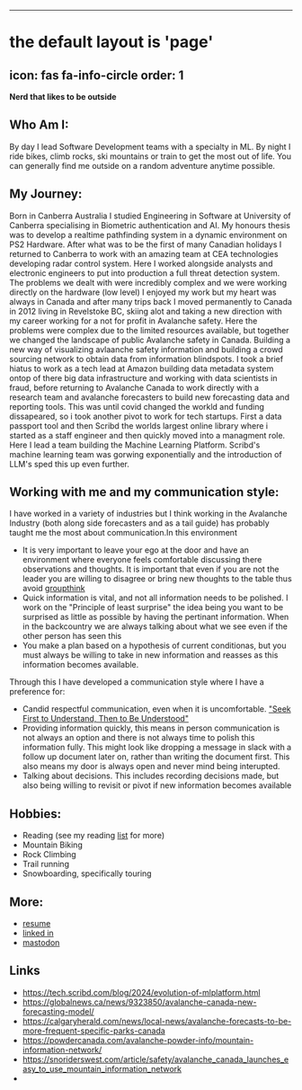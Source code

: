  ---
# the default layout is 'page'
icon: fas fa-info-circle
order: 1
---


**Nerd that likes to be outside**

## Who Am I:
By day I lead Software Development teams with a specialty in ML. By night I ride bikes, climb rocks, ski mountains or train to get the most out of life. You can generally find me outside on a random adventure anytime possible.

## My Journey:
Born in Canberra Australia I studied Engineering in Software at University of Canberra specialising in Biometric authentication and AI. My honours thesis was to develop a realtime pathfinding system in a dynamic environment on PS2 Hardware.
After what was to be the first of many Canadian holidays I returned to Canberra to work with an amazing team at CEA technologies developing radar control system. Here I worked alongside analysts and electronic engineers to put into production a full threat detection system. The problems we dealt with were incredibly complex and we were working directly on the hardware (low level)
I enjoyed my work but my heart was always in Canada and after many trips back I moved permanently to Canada in 2012 living in Revelstoke BC, skiing alot and taking a new direction with my career working for a not for profit in Avalanche safety. Here the problems were complex due to the limited resources available, but together we changed the landscape of public Avalanche safety in Canada. Building a new way of visualizing avlaanche safety information and building a crowd sourcing network to obtain data from information blindspots. I took a brief hiatus to work as a tech lead at Amazon building data metadata system ontop of there big data infrastructure and working with data scientists in fraud, before returning to Avalanche Canada to work directly with a research team and avalanche forecasters to build new forecasting data and reporting tools. This was until covid changed the workld and funding dissapeared, so i took another pivot to work for tech startups. First a data passport tool and then Scribd the worlds largest online library where i started as a staff engineer and then quickly moved into a managment role. Here I lead a team building the Machine Learning Platform. Scribd's machine learning team was gorwing exponentially and the introduction of LLM's sped this up even further. 

## Working with me and my communication style:
I have worked in a variety of industries but I think working in the Avalanche Industry (both along side forecasters and as a tail guide) has probably taught me the most about communication.In this environment   
- It is very important to leave your ego at the door and have an environment where everyone feels comfortable discussing there observations and thoughts. It is important that even if you are not the leader you are willing to disagree or bring new thoughts to the table thus avoid [groupthink](https://en.wikipedia.org/wiki/Groupthink)
- Quick information is vital, and not all information needs to be polished. I work on the "Principle of least surprise" the idea being you want to be surprised as little as possible by having the pertinant information. When in the backcountry we are always talking about what we see even if the other person has seen this 
- You make a plan based on a hypothesis of current conditionas, but you must always be willing to take in new information and reasses as this information becomes available.
   
Through this I have developed a communication style where I have a preference for:
- Candid respectful communication, even when it is uncomfortable. ["Seek First to Understand, Then to Be Understood"](https://www.franklincovey.com/the-7-habits/habit-5/)
- Providing information quickly, this means in person communication is not always an option and there is not always time to polish this information fully. This might look like dropping a message in slack with a follow up document later on, rather than writing the document first. This also means my door is always open and never mind being interupted.
- Talking about decisions. This includes recording decisions made, but also being willing to revisit or pivot if new information becomes available

## Hobbies:
 - Reading (see my reading [list](https://github.com/benshaw/reading) for more)
 - Mountain Biking
 - Rock Climbing
 - Trail running
 - Snowboarding, specifically touring
   
## More:
 - [resume](https://github.com/benshaw/resume)
 - [linked in](https://www.linkedin.com/in/ben-shaw/)
 - [mastodon](https://hacky.town/@benashaw)

## Links  
 - https://tech.scribd.com/blog/2024/evolution-of-mlplatform.html
 - https://globalnews.ca/news/9323850/avalanche-canada-new-forecasting-model/
 - https://calgaryherald.com/news/local-news/avalanche-forecasts-to-be-more-frequent-specific-parks-canada
 - https://powdercanada.com/avalanche-powder-info/mountain-information-network/
 - https://snoriderswest.com/article/safety/avalanche_canada_launches_easy_to_use_mountain_information_network
 - 
